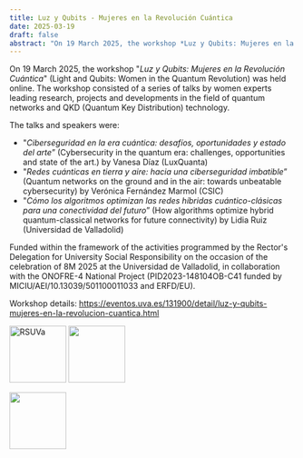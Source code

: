 ```yaml
---
title: Luz y Qubits - Mujeres en la Revolución Cuántica
date: 2025-03-19
draft: false
abstract: "On 19 March 2025, the workshop *Luz y Qubits: Mujeres en la Revolución Cuántica* (Light and Qubits: Women in the Quantum Revolution) was held online. The workshop consisted of a series of talks by women experts leading research, projects and developments in the field of quantum networks and QKD (Quantum Key Distribution) technology."
---
```


On 19 March 2025, the workshop "*Luz y Qubits: Mujeres en la Revolución Cuántica*" (Light and Qubits: Women in the Quantum Revolution) was held online. The workshop consisted of a series of talks by women experts leading research, projects and developments in the field of quantum networks and QKD (Quantum Key Distribution) technology.

The talks and speakers were:
- "*Ciberseguridad en la era cuántica: desafíos, oportunidades y estado del arte*” (Cybersecurity in the quantum era: challenges, opportunities and state of the art.) by Vanesa Díaz (LuxQuanta)
- "*Redes cuánticas en tierra y aire: hacia una ciberseguridad imbatible*” (Quantum networks on the ground and in the air: towards unbeatable cybersecurity) by Verónica Fernández Marmol (CSIC)
- "*Cómo los algoritmos optimizan las redes híbridas cuántico-clásicas para una conectividad del futuro*” (How algorithms optimize hybrid quantum-classical networks for future connectivity) by Lidia Ruiz (Universidad de Valladolid)

Funded within the framework of the activities programmed by the Rector's Delegation for University Social Responsibility on the occasion of the celebration of 8M 2025 at the Universidad de Valladolid, in collaboration with the ONOFRE-4 National Project (PID2023-148104OB-C41 funded by MICIU/AEI/10.13039/501100011033 and ERFD/EU).

Workshop details: https://eventos.uva.es/131900/detail/luz-y-qubits-mujeres-en-la-revolucion-cuantica.html

<img src="https://eventos.uva.es/getFiles/hash/M3cjZ2UzN0IGO0YDMlN2Y4QGM3QWMhFjYQ2NhFzMzMD:VXlUbkhldTNJSmhXbzZHZUVCUlVVeFp5NW5VK2FmOW93TFY1MDIyK1JDdDJTY2p0aGhlaU5LRG1ZQzkrM0lKRnpmSkx1Z2ZNb3BQSmhpMFc0QkhLVnlCOXhaYW1pMExMQjhDdEp6MFYwNXFacUgza2pVaEQ2SXVTcmwwcFVjTmI3eU43eldZbGRRNDdpL3ZoMTUxYUJqQ200UndxS050L3hiYi9zSXV6NW5BREttMW1IYllqSUFKNlZFUG5GTDdC" alt="RSUVa" height="100"/> <img src="https://eventos.uva.es/getFiles/hash/ZxYTN2YDM2YTY2EjMhZWOlJ2M5gzYyYmNcDMiBDNhFm:N1pVSHlCWGZZRy9EUGhvWkFSMU9OaTA3SnZ6bktHNFdKdzFsWGllcEt1aEdKbTEycXRMazBmdUJpYTVoSS9aMWM0ak0rMHBZTHhDNXhzZWxEb0hRL212SjRMOHBHWDQ1Snc5ejY0NUJydG4vVm8yYy9QTkRqVUpBK0orU3FvUDhJVVFHVmFOZW1ycmU5R3Z3enpudkxrejFza0FwSHROTzRTYUsyRXE5S1Y4NCtFc2FsakZIdXZIVmNwWmgxTGtQ" height="100"/>

<img src="https://eventos.uva.es/getFiles/hash/Z1YDN0Y2Y2UjM5E2Y4IDMxMWOzMjM5YTYkTO2MzMiFG:eHFLRXdTaFUvMy9XcjFJVnROZTdUd3JLek9DRFE3ejY4b25paG1YLzJlVDloNXVzdTZHVjZoUXdPSWpXQUtBczljVGdmNW1hYVNVTnJsRU5RTFBYTjI4NVhzQXJZaE8xZytnRlA3akZXOXVhbG1XY3FqeEIrb1NNLzVwbHY3TFl0aVdubjIzOXpNSWpnNGpUNDFNUDExblpvWS9XR1JFelM4V1RMam0rS0wzTW94VDJ2cFVPMWdIZUVvVDFkQjBRN1kxK1FMV0Y5YXgwaTREK2Jiei9hQT09" height="100"/>
<!--more-->
